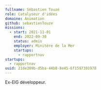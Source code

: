 ```yaml
---
fullname: Sébastien Touzé
role: Catalyseur d'idées
domaine: Animation
github: sebastienTouze
missions:
  - start: 2021-11-01
    end: 2022-09-30
    status: admin
    employer: Minitère de la Mer
    startups:
      - rapportnav
startups:
  - rapportnav
uuid: 21de309b-d5ba-44b8-8e45-6f1597391978
---
```

Ex-EIG développeur.